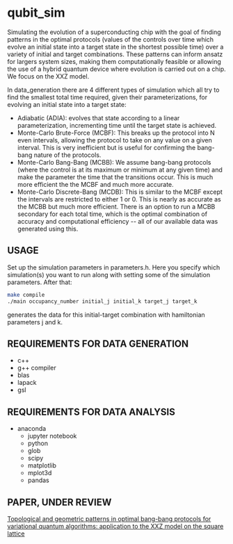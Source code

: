 # qubit_sim
Simulating the evolution of a superconducting chip with the goal of finding patterns in the optimal protocols (values of the controls over time which evolve an initial state into a target state in the shortest possible time) over a variety of initial and target combinations. These patterns can inform ansatz for largers system sizes, making them computationally feasible or allowing the use of a hybrid quantum device where evolution is carried out on a chip. We focus on the XXZ model.

In data_generation there are 4 different types of simulation which all try to find the smallest total time required, given their parameterizations, for evolving an initial state into a target state:
 - Adiabatic (ADIA): evolves that state according to a linear parameterization, incrementing time until the target state is achieved.
 - Monte-Carlo Brute-Force (MCBF): This breaks up the protocol into N even intervals, allowing the protocol to take on any value on a given interval. This is very inefficient but is useful for confirming the bang-bang nature of the protocols.
 - Monte-Carlo Bang-Bang (MCBB): We assume bang-bang protocols (where the control is at its maximum or minimum at any given time) and make the parameter the time that the transitions occur. This is much more efficient the the MCBF and much more accurate.
 - Monte-Carlo Discrete-Bang (MCDB): This is similar to the MCBF except the intervals are restricted to either 1 or 0. This is nearly as accurate as the MCBB but much more efficient. There is an option to run a MCBB secondary for each total time, which is the optimal combination of accuracy and computational efficiency -- all of our available data was generated using this.



## USAGE
Set up the simulation parameters in parameters.h. Here you specify which simulation(s) you want to run along with setting some of the simulation parameters. After that:
```bash  
make compile
./main occupancy_number initial_j initial_k target_j target_k
```
generates the data for this initial-target combination with hamiltonian parameters j and k.

## REQUIREMENTS FOR DATA GENERATION
- c++
- g++ compiler
- blas
- lapack
- gsl



## REQUIREMENTS FOR DATA ANALYSIS
 - anaconda
     - jupyter notebook
     - python
     - glob 
     - scipy 
     - matplotlib 
     - mplot3d 
     - pandas 
 
 
 
## PAPER, UNDER REVIEW
[Topological and geometric patterns in optimal bang-bang protocols for variational quantum algorithms: application to the XXZ model on the square lattice](https://arxiv.org/abs/2012.05476)
